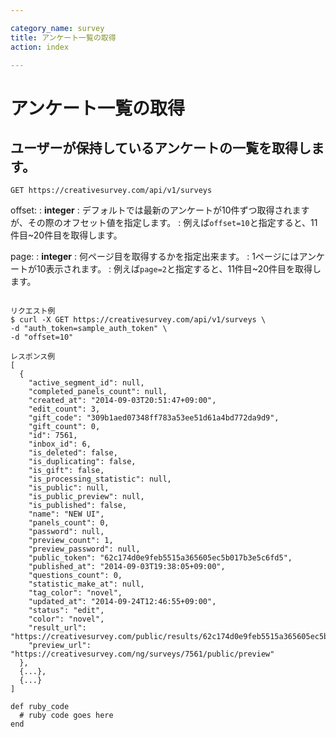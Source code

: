 ```yaml
---

category_name: survey
title: アンケート一覧の取得
action: index

---
```


# アンケート一覧の取得

## ユーザーが保持しているアンケートの一覧を取得します。

`GET https://creativesurvey.com/api/v1/surveys`

offset:
: __integer__
: デフォルトでは最新のアンケートが10件ずつ取得されますが、その際のオフセット値を指定します。
: 例えば`offset=10`と指定すると、11件目~20件目を取得します。

page:
: __integer__
: 何ページ目を取得するかを指定出来ます。
: 1ページにはアンケートが10表示されます。
: 例えば`page=2`と指定すると、11件目~20件目を取得します。

~~~

リクエスト例
$ curl -X GET https://creativesurvey.com/api/v1/surveys \
-d "auth_token=sample_auth_token" \
-d "offset=10"

レスポンス例
[
  {
    "active_segment_id": null,
    "completed_panels_count": null,
    "created_at": "2014-09-03T20:51:47+09:00",
    "edit_count": 3,
    "gift_code": "309b1aed07348ff783a53ee51d61a4bd772da9d9",
    "gift_count": 0,
    "id": 7561,
    "inbox_id": 6,
    "is_deleted": false,
    "is_duplicating": false,
    "is_gift": false,
    "is_processing_statistic": null,
    "is_public": null,
    "is_public_preview": null,
    "is_published": false,
    "name": "NEW UI",
    "panels_count": 0,
    "password": null,
    "preview_count": 1,
    "preview_password": null,
    "public_token": "62c174d0e9feb5515a365605ec5b017b3e5c6fd5",
    "published_at": "2014-09-03T19:38:05+09:00",
    "questions_count": 0,
    "statistic_make_at": null,
    "tag_color": "novel",
    "updated_at": "2014-09-24T12:46:55+09:00",
    "status": "edit",
    "color": "novel",
    "result_url": "https://creativesurvey.com/public/results/62c174d0e9feb5515a365605ec5b017b3e5c6fd5/summary",
    "preview_url": "https://creativesurvey.com/ng/surveys/7561/public/preview"
  },
  {...},
  {...}
]
~~~

~~~
def ruby_code
  # ruby code goes here
end
~~~
